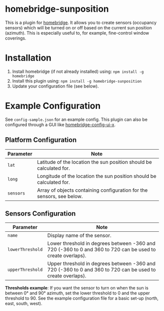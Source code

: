 # homebridge-sunposition

This is a plugin for [homebridge](https://github.com/nfarina/homebridge). It allows you to create sensors (occupancy sensors) which will be turned on or off based on the current sun position (azimuth). This is especially useful to, for example, fine-control window coverings.

# Installation

1.  Install homebridge (if not already installed) using: `npm install -g homebridge`
2.  Install this plugin using: `npm install -g homebridge-sunposition`
3.  Update your configuration file (see below).

# Example Configuration

See `config-sample.json` for an example config. This plugin can also be configured through a GUI like [homebridge-config-ui-x](https://github.com/oznu/homebridge-config-ui-x).

## Platform Configuration

| Parameter | Note                                                                  |
| --------- | --------------------------------------------------------------------- |
| `lat`     | Latitude of the location the sun position should be calculated for.   |
| `long`    | Longitude of the location the sun position should be calculated for.  |
| `sensors` | Array of objects containing configuration for the sensors, see below. |

## Sensors Configuration

| Parameter   | Note                                                                                                            |
| ----------- | --------------------------------------------------------------------------------------------------------------- |
| `name`           | Display name of the sensor.                                                                                |
| `lowerThreshold` | Lower threshold in degrees between -360 and 720 (-360 to 0 and 360 to 720 can be used to create overlaps). |
| `upperThreshold` | Upper threshold in degrees between -360 and 720 (-360 to 0 and 360 to 720 can be used to create overlaps). |

**Thresholds example**: If you want the sensor to turn on when the sun is between 0° and 90° azimuth, set the lower threshold to 0 and the upper threshold to 90. See the example configuration file for a basic set-up (north, east, south, west).